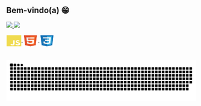## Bem-vindo(a) 😁

 <div>
   <a href="https://github.com/juliaraina">
   <img height="180em" src="https://github-readme-stats.vercel.app/api?username=juliaraina&show_icons=true&theme=tokyonight&include_all_commits=true&count_private=true"/>
   <img height="180em" src="https://github-readme-stats.vercel.app/api/top-langs/?username=juliaraina&layout=compact&langs_count=6&theme=tokyonight"/>

</div>
<div style="display: inline_block"><br>
  <img align="center" alt="Js" height="30" width="40" src="https://raw.githubusercontent.com/devicons/devicon/master/icons/javascript/javascript-plain.svg">
  <img align="center" alt="HTML" height="30" width="40" src="https://raw.githubusercontent.com/devicons/devicon/master/icons/html5/html5-original.svg">
  <img align="center" alt="CSS" height="30" width="40" src="https://raw.githubusercontent.com/devicons/devicon/master/icons/css3/css3-original.svg">
</div>
 
 <br>
 
  ####
 
<div> 

  ![Snake animation](https://github.com/juliaraina/juliaraina/blob/output/github-contribution-grid-snake.svg)

</div>
